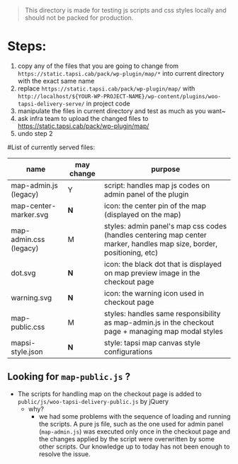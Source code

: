 > This directory is made for testing js scripts and css styles locally and should not be packed for production. 

# Steps:
1. copy any of the files that you are going to change from `https://static.tapsi.cab/pack/wp-plugin/map/*` into current directory with the exact same name
2. replace `https://static.tapsi.cab/pack/wp-plugin/map/` with `http://localhost/${YOUR-WP-PROJECT-NAME}/wp-content/plugins/woo-tapsi-delivery-serve/` in project code
3. manipulate the files in current directory and test as much as you want~
4. ask infra team to upload the changed files to https://static.tapsi.cab/pack/wp-plugin/map/
5. undo step 2

#List of currently served files:

| name                    | may change | purpose                                                                                                           |
|-------------------------|------------|-------------------------------------------------------------------------------------------------------------------|
| map-admin.js (legacy)   | Y          | script: handles map js codes on admin panel of the plugin                                                         |
| map-center-marker.svg   | **N**          | icon: the center pin of the map (displayed on the map)                                                            |
| map-admin.css (legacy)  | M          | styles: admin panel's map css codes (handles centering map center marker, handles map size, border, positioning, etc) |
| dot.svg                 | **N**          | icon: the black dot that is displayed on map preview image in the checkout page                                   |
| warning.svg             | **N**          | icon: the warning icon used in checkout page                                                                      |
| map-public.css          | M          | styles: handles same responsibility as map-admin.js in the checkout page + managing map modal styles              |
| mapsi-style.json        | **N**          | style: tapsi map canvas style configurations                                                                      |

## Looking for `map-public.js` ?

- The scripts for handling map on the checkout page is added to `public/js/woo-tapsi-delivery-public.js` by jQuery
  - why?
    - we had some problems with the sequence of loading and running the scripts. A pure js file, such as the one used for admin panel (`map-admin.js`) was executed only once in the checkout page and the changes applied by the script were overwritten by some other scripts. Our knowledge up to today has not been enough to resolve the issue.

